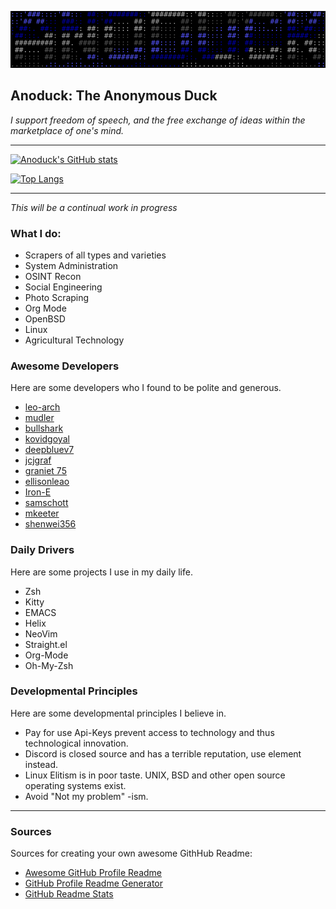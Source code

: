 ![Banner](me.svg)

## Anoduck: The Anonymous Duck

*I support freedom of speech, and the free exchange of ideas within the marketplace of one's mind.*

----------

[![Anoduck's GitHub stats](https://github-readme-stats.vercel.app/api?username=anoduck&show_icons=true&theme=radical)](https://github.com/anoduck)

[![Top Langs](https://github-readme-stats.vercel.app/api/top-langs/?username=anoduck&layout=compact&theme=radical&hide=c,perl,ruby,html&langs_count=7)](https://github.com/anoduck)

----------

_This will be a continual work in progress_

### What I do:

- Scrapers of all types and varieties
- System Administration
- OSINT Recon
- Social Engineering
- Photo Scraping
- Org Mode
- OpenBSD
- Linux
- Agricultural Technology

### Awesome Developers

Here are some developers who I found to be polite and generous.

- [leo-arch](https://github.com/leo-arch)
- [mudler](https://github.com/mudler)
- [bullshark](https://github.com/bullshark)
- [kovidgoyal](https://github.com/kovidgoyal)
- [deepbluev7](https://github.com/deepbluev7)
- [jcjgraf](https://github.com/jcjgraf)
- [graniet 75](https://github.com/graniet)
- [ellisonleao](https://github.com/ellisonleao)
- [Iron-E](https://github.com/Iron-E)
- [samschott](https://github.com/samschott)
- [mkeeter](https://github.com/mkeeter)
- [shenwei356](https://github.com/shenwei356)

### Daily Drivers

Here are some projects I use in my daily life.

- Zsh
- Kitty
- EMACS
- Helix
- NeoVim
- Straight.el
- Org-Mode
- Oh-My-Zsh

### Developmental Principles

Here are some developmental principles I believe in.

- Pay for use Api-Keys prevent access to technology and thus technological innovation.
- Discord is closed source and has a terrible reputation, use element instead.
- Linux Elitism is in poor taste. UNIX, BSD and other open source operating systems exist.
- Avoid "Not my problem" -ism.

-----

### Sources

Sources for creating your own awesome GithHub Readme:

- [Awesome GitHub Profile Readme](https://github.com/abhisheknaiidu/awesome-github-profile-readme)
- [GitHub Profile Readme Generator](https://github.com/rahuldkjain/github-profile-readme-generator)
- [GitHub Readme Stats](https://github.com/anuraghazra/github-readme-stats)
